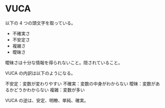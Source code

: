 # VUCA

以下の 4 つの頭文字を取っている。

-   不確実さ
-   不安定さ
-   複雑さ
-   曖昧さ

曖昧さは十分な情報を得られないこと。隠されていること。

VUCA の内訳は以下のようになる。

不安定：変数が変わりやすい
不確実：変数の中身がわからない
曖昧：変数があるかどうかわからない
複雑：変数が多い

VUCA の逆は、安定、明瞭、単純、確実。
